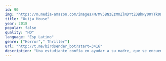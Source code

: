 ```yaml
---
id: 90
img: "https://m.media-amazon.com/images/M/MV5BNzEzMmZlNDYtZDBhNy00YTk0LTllZjctMWFiYzU5ZTMwMzQ5XkEyXkFqcGc@._V1_SX300.jpg"
title: "Ouija House"
year: 2018
popular: false
quality: "HD"
language: "Esp Latino"
genre: ["Horror"," Thriller"]
url: "http://t.me/birdsender_bot?start=3416"
description: "Una estudiante confía en ayudar a su madre, que se encuentra de capa caída, realizando una investigación sobre un libro que para ella es muy especial. Un día decide invitar a un grupo de amigos a pasar una noche en una casa con un pasado misterioso. Allí deciden sentarse a jugar a la Ouija para invocar a una criatura maligna que convierte la casa en su patio de recreo."
---
```

